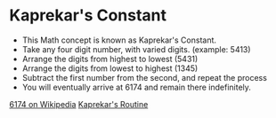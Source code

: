 # Kaprekar's Constant

* This Math concept is known as Kaprekar's Constant. 
* Take any four digit number, with varied digits. (example: 5413) 
* Arrange the digits from highest to lowest (5431) 
* Arrange the digits from lowest to highest (1345) 
* Subtract the first number from the second, and repeat the process 
* You will eventually arrive at 6174 and remain there indefinitely.

[6174 on Wikipedia](https://en.wikipedia.org/wiki/6174_(number))
[Kaprekar's Routine](https://en.wikipedia.org/wiki/Kaprekar%27s_routine)
